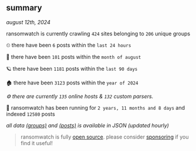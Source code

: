 
## summary
_august 12th, 2024_

ransomwatch is currently crawling `424` sites belonging to `206` unique groups

⏲ there have been `6` posts within the `last 24 hours`

🦈 there have been `101` posts within the `month of august`

🪐 there have been `1181` posts within the `last 90 days`

🏚 there have been `3123` posts within the `year of 2024`

_⚙️ there are currently `135` online hosts & `132` custom parsers._

🦕 ransomwatch has been running for `2 years, 11 months and 8 days` and indexed `12580` posts

_all data  [(groups)](http://ransomwhat.telemetry.ltd/groups) and [(posts)](http://ransomwhat.telemetry.ltd/posts) is available in JSON (updated hourly)_

> ransomwatch is fully [open source](https://github.com/joshhighet/ransomwatch#ransomwatch--). please consider [sponsoring](https://github.com/sponsors/joshhighet) if you find it useful!
